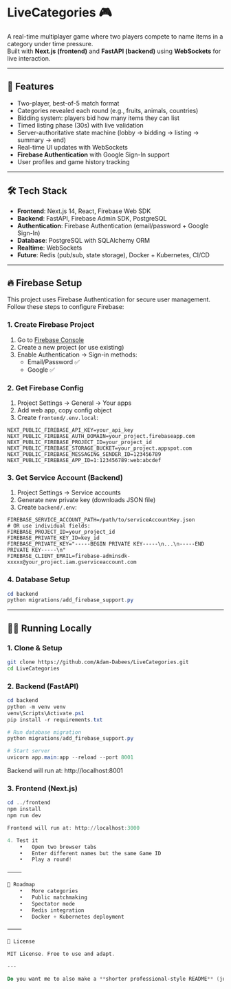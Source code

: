 # LiveCategories 🎮

A real-time multiplayer game where two players compete to name items in a category under time pressure.  
Built with **Next.js (frontend)** and **FastAPI (backend)** using **WebSockets** for live interaction.

---

## 🚀 Features
- Two-player, best-of-5 match format  
- Categories revealed each round (e.g., fruits, animals, countries)
- Bidding system: players bid how many items they can list
- Timed listing phase (30s) with live validation
- Server-authoritative state machine (lobby → bidding → listing → summary → end)
- Real-time UI updates with WebSockets
- **Firebase Authentication** with Google Sign-In support
- User profiles and game history tracking

---

## 🛠 Tech Stack
- **Frontend**: Next.js 14, React, Firebase Web SDK
- **Backend**: FastAPI, Firebase Admin SDK, PostgreSQL
- **Authentication**: Firebase Authentication (email/password + Google Sign-In)
- **Database**: PostgreSQL with SQLAlchemy ORM
- **Realtime**: WebSockets
- **Future**: Redis (pub/sub, state storage), Docker + Kubernetes, CI/CD

---

## 🔥 Firebase Setup

This project uses Firebase Authentication for secure user management. Follow these steps to configure Firebase:

### 1. Create Firebase Project
1. Go to [Firebase Console](https://console.firebase.google.com/)
2. Create a new project (or use existing)
3. Enable Authentication → Sign-in methods:
   - Email/Password ✅
   - Google ✅

### 2. Get Firebase Config
1. Project Settings → General → Your apps
2. Add web app, copy config object
3. Create `frontend/.env.local`:

```env
NEXT_PUBLIC_FIREBASE_API_KEY=your_api_key
NEXT_PUBLIC_FIREBASE_AUTH_DOMAIN=your_project.firebaseapp.com
NEXT_PUBLIC_FIREBASE_PROJECT_ID=your_project_id
NEXT_PUBLIC_FIREBASE_STORAGE_BUCKET=your_project.appspot.com
NEXT_PUBLIC_FIREBASE_MESSAGING_SENDER_ID=123456789
NEXT_PUBLIC_FIREBASE_APP_ID=1:123456789:web:abcdef
```

### 3. Get Service Account (Backend)
1. Project Settings → Service accounts
2. Generate new private key (downloads JSON file)
3. Create `backend/.env`:

```env
FIREBASE_SERVICE_ACCOUNT_PATH=/path/to/serviceAccountKey.json
# OR use individual fields:
FIREBASE_PROJECT_ID=your_project_id
FIREBASE_PRIVATE_KEY_ID=key_id
FIREBASE_PRIVATE_KEY="-----BEGIN PRIVATE KEY-----\n...\n-----END PRIVATE KEY-----\n"
FIREBASE_CLIENT_EMAIL=firebase-adminsdk-xxxxx@your_project.iam.gserviceaccount.com
```

### 4. Database Setup
```powershell
cd backend
python migrations/add_firebase_support.py
```

---

## 🏃‍♂️ Running Locally

### 1. Clone & Setup
```bash
git clone https://github.com/Adam-Dabees/LiveCategories.git
cd LiveCategories
```

### 2. Backend (FastAPI)
```powershell
cd backend
python -m venv venv
venv\Scripts\Activate.ps1
pip install -r requirements.txt

# Run database migration
python migrations/add_firebase_support.py

# Start server
uvicorn app.main:app --reload --port 8001
```

Backend will run at: http://localhost:8001

### 3. Frontend (Next.js)
```powershell
cd ../frontend
npm install
npm run dev

Frontend will run at: http://localhost:3000

4. Test it
	•	Open two browser tabs
	•	Enter different names but the same Game ID
	•	Play a round!

⸻

📌 Roadmap
	•	More categories
	•	Public matchmaking
	•	Spectator mode
	•	Redis integration
	•	Docker + Kubernetes deployment

⸻

📄 License

MIT License. Free to use and adapt.

---

Do you want me to also make a **shorter professional-style README** (just setup + tech stack), or keep this fun/gamey vibe?